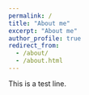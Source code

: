 ```yaml
---
permalink: /
title: "About me"
excerpt: "About me"
author_profile: true
redirect_from: 
  - /about/
  - /about.html
---
```

This is a test line.<br>